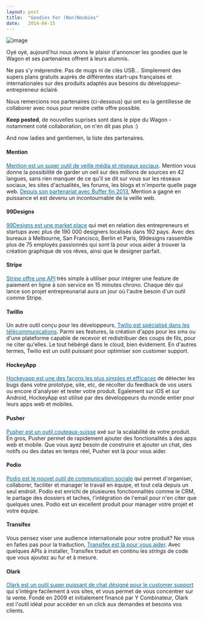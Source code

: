```yaml
---
layout: post
title:  "Goodies For (Non)Noobies"
date:   2014-04-15 
---
```


<style>
  a{
    color: #006491;
  }
</style>

![image](https://dl.dropboxusercontent.com/u/64779860/Le%20Wagon/Sweeties%20candy%2033338284%203696%202332.jpg%20%203696%C3%972332%20.png)

Oyé oyé, aujourd'hui nous avons le plaisir d'annoncer les goodies que le Wagon et ses partenaires offrent à leurs alumnis. 

Ne pas s'y méprendre. Pas de mugs ni de clés USB... Simplement des supers plans gratuits auprès de différentes start-ups françaises et internationales sur des produits adaptés aux besoins du développeur-entrepreneur éclairé.

Nous remercions nos partenaires (ci-dessous) qui ont eu la gentillesse de collaborer avec nous pour rendre cette offre possible. 

**Keep posted**, de nouvelles suprises sont dans le pipe du Wagon - notamment coté collaboration, on n'en dit pas plus :)

And now ladies and gentlemen, la liste des partenaires.

<h4 class="red bold">Mention</h4>

[Mention est un super outil de veille média et réseaux sociaux](https://fr.mention.com/). Mention vous donne la possibilité de garder un oeil sur des millions de sources en 42 langues, sans rien manquer de ce qu'il se dit sur vous sur les réseaux sociaux, les sites d'actualités, les forums, les blogs et n'importe quelle page web. [Depuis son partenariat avec Buffer fin 2013](http://techcrunch.com/2013/12/18/mention-becomes-a-full-fledged-media-monitoring-tool-with-buffer-integration/), Mention a gagné en puissance et est devenu un incontournable de la veille web.


<h4 class="red bold">99Designs</h4>

[99Designs est une market place](http://99designs.fr/) qui met en relation des entrepreneurs et startups avec plus de 190 000 designers localisés dans 192 pays. Avec des bureaux à Melbourne, San Francisco, Berlin et Paris, 99designs rassemble plus de 75 employés passionnés qui sont là pour vous aider à trouver la création graphique de vos rêves, ainsi que le designer parfait. 

<h4 class="red bold">Stripe</h4>

[Stripe offre une API](https://stripe.com/fr) très simple à utiliser pour intégrer une feature de paiement en ligne à son service en 15 minutes chrono. Chaque dév qui lance son projet entrepreunarial aura un jour où l'autre besoin d'un outil comme Stripe. 

<h4 class="red bold">Twillio</h4>

Un autre outil conçu pour les développeurs, [Twilio est spécialisé dans les télécommunications](http://www.twilio.com/). Parmi ses features, la création d'apps pour les sms ou d'une plateforme capable de recevoir et redistribuer des coups de fils, pour ne citer qu'elles. Le tout hébérgé dans le cloud, bien évidement. En d'autres termes, Twilio est un outil puissant pour optimiser son customer support. 
 

<h4 class="red bold">HockeyApp</h4>

[Hockeyapp est une des façons les plus simples et efficaces](http://hockeyapp.net/) de détecter les bugs dans votre prototype, site, etc, de récolter du feedback de vos users ou encore d'analyser et tester votre produit. Egalement sur iOS et sur Android, HockeyApp est utilisé par des développeurs du monde entier pour leurs apps web et mobiles. 

<h4 class="red bold">Pusher</h4>

[Pusher est un outil couteaux-suisse](http://pusher.com/) axé sur la scalabilité de votre produit. En gros, Pusher permet de rapidement ajouter des fonctionalités à des apps web et mobile. Que vous ayez besoin de construire et ajouter un chat, des notifs ou des datas en temps réel, Pusher est là pour vous aider.   

<h4 class="red bold">Podio</h4>

[Podio est le nouvel outil de communication sociale](https://company.podio.com) qui permet d'organiser, collaborer, faciliter et manager le travail en équipe, et tout cela depuis un seul endroit. Podio est enrichi de plusieures fonctionnalités comme le CRM, le partage des dossiers et taches, l'intégration de l'email pour n'en citer que quelques unes. Podio est un excellent produit pour manager votre projet et votre équipe. 

<h4 class="red bold">Transifex</h4>

Vous pensez viser une audience internationale pour votre produit? Ne vous en faites pas pour la traduction, [Transifex est là pour vous aider](https://www.transifex.com). Avec quelques APIs à installer, Transifex traduit en continu les *strings* de code que vous ajoutez au fur et à mesure. 

<h4 class="red bold">Olark</h4>

[Olark est un outil super puissant de chat désigné pour le customer support](http://www.olark.com/) qui s'intègre facilement à vos sites, et vous permet de vous concentrer sur la vente. Fondé en 2009 et initialement financé par Y Combinateur, Olark est l'outil idéal pour accéder en un click aux demandes et besoins vos clients. 
